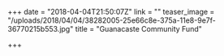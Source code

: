 +++
date = "2018-04-04T21:50:07Z"
link = ""
teaser_image = "/uploads/2018/04/04/38282005-25e66c8e-375a-11e8-9e7f-36770215b553.jpg"
title = "Guanacaste Community Fund"

+++
